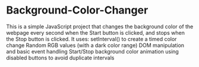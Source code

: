 # Background-Color-Changer
This is a simple JavaScript project that changes the background color of the webpage every second when the Start button is clicked, and stops when the Stop button is clicked.
It uses:
setInterval() to create a timed color change
Random RGB values (with a dark color range)
DOM manipulation and basic event handling
Start/Stop background color animation using disabled buttons to avoid duplicate intervals
